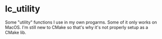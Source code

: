 # lc_utility
Some "utility" functions I use in my own progarms.
Some of it only works on MacOS.
I'm still new to CMake so that's why it's not properly setup as a CMake lib.
